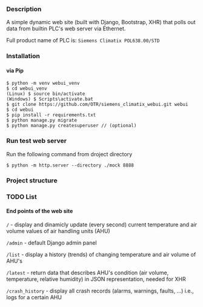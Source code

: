 ### Description

A simple dynamic web site (built with Django, Bootstrap, XHR) that polls out data from builtin PLC's web server via Ethernet.

Full product name of PLC is: `Siemens Climatix POL638.00/STD`

### Installation

#### via Pip
```
$ python -m venv webui_venv
$ cd webui_venv
(Linux) $ source bin/activate
(Windows) $ Scripts\activate.bat
$ git clone https://github.com/OTR/siemens_climatix_webui.git webui
$ cd webui
$ pip install -r requirements.txt
$ python manage.py migrate
$ python manage.py createsuperuser // (optional)
```

### Run test web server

Run the following command from droject directory

```commandline
$ python -m http.server --directory ./mock 8888
```

### Project structure

### TODO List

#### End points of the web site

`/` - display and dinamicly update (every second) current temperature and air volume values of air handling units (AHU)

`/admin` - default Django admin panel

`/list` - display a history (trends) of changing temperature and air volume of AHU's

`/latest` - return data that describes AHU's condition (air volume, temperature, relative humidity) in JSON representation, needed for XHR

`/crash_history` - display all crash records (alarms, warnings, faults, ...) i.e., logs for a certain AHU

